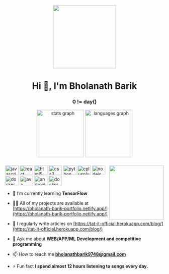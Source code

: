 <div align="center">
  <img height="200" src="https://media-exp1.licdn.com/dms/image/C4D16AQEj4xrCN-6ILw/profile-displaybackgroundimage-shrink_350_1400/0/1659617806585?e=1675296000&v=beta&t=KIea3KcWP2AadwbQPsaU2kkNIb4whia98pZocDXvjaM"  />
</div>
<h1 align="center">Hi 👋, I'm Bholanath Barik</h1>
<h3 align="center">0 != day()</h3>

<div align="center">
  <img src="https://github-readme-stats.vercel.app/api?hide_title=false&hide_rank=false&show_icons=true&include_all_commits=true&count_private=true&disable_animations=false&theme=dracula&locale=en&hide_border=false&username=bholanathbarik9748" height="150" alt="stats graph"  />
  <img src="https://github-readme-stats.vercel.app/api/top-langs?locale=en&hide_title=false&layout=compact&card_width=320&langs_count=5&theme=dracula&hide_border=false&username=bholanathbarik9748" height="150" alt="languages graph"  />
</div>


###

<img align="right" height="173" src="https://static.wixstatic.com/media/fcf9f1_183add7b26954250a69bc0ac13f8ca50~mv2.gif/v1/fill/w_1600,h_900,al_c,q_90/file.jpg"  />

###

<div align="left">
  <img src="https://cdn.jsdelivr.net/gh/devicons/devicon/icons/javascript/javascript-original.svg" height="30" width="42" alt="javascript logo"  />
  <img src="https://cdn.jsdelivr.net/gh/devicons/devicon/icons/react/react-original.svg" height="30" width="42" alt="react logo"  />
  <img src="https://cdn.jsdelivr.net/gh/devicons/devicon/icons/html5/html5-original.svg" height="30" width="42" alt="html5 logo"  />
  <img src="https://cdn.jsdelivr.net/gh/devicons/devicon/icons/css3/css3-original.svg" height="30" width="42" alt="css3 logo"  />
  <img src="https://cdn.jsdelivr.net/gh/devicons/devicon/icons/python/python-original.svg" height="30" width="42" alt="python logo"  />
  <img src="https://cdn.jsdelivr.net/gh/devicons/devicon/icons/cplusplus/cplusplus-original.svg" height="30" width="42" alt="cplusplus logo"  />
  <img src="https://cdn.jsdelivr.net/gh/devicons/devicon/icons/nodejs/nodejs-original.svg" height="30" width="42" alt="nodejs logo"  />
  <img src="https://cdn.jsdelivr.net/gh/devicons/devicon/icons/docker/docker-original.svg" height="30" width="42" alt="docker logo"  />
  <img src="https://cdn.jsdelivr.net/gh/devicons/devicon/icons/java/java-original.svg" height="30" width="42" alt="java logo"  />
  <img src="https://cdn.jsdelivr.net/gh/devicons/devicon/icons/android/android-original.svg" height="30" width="42" alt="android logo"  />
  <img src="https://cdn.jsdelivr.net/gh/devicons/devicon/icons/docker/docker-original.svg" height="30" width="42" alt="docker logo"  />
</div>

- 🌱 I’m currently learning **TensorFlow**

- 👨‍💻 All of my projects are available at [https://bholanath-barik-portfolio.netlify.app/](https://bholanath-barik-portfolio.netlify.app/)

- 📝 I regularly write articles on [https://tat-it-official.herokuapp.com/blog/](https://tat-it-official.herokuapp.com/blog/)

- 💬 Ask me about **WEB/APP/ML Development and competitive programming**

- 📫 How to reach me **bholanathbarik9748@gmail.com**

- ⚡ Fun fact **I spend almost 12 hours listening to songs every day.**

